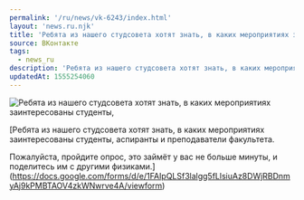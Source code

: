 ```yaml
---
permalink: '/ru/news/vk-6243/index.html'
layout: 'news.ru.njk'
title: 'Ребята из нашего студсовета хотят знать, в каких мероприятиях заинтересованы студенты, аспирант'
source: ВКонтакте
tags:
  - news_ru
description: 'Ребята из нашего студсовета хотят знать, в каких мероприятиях заинтересованы студенты,'
updatedAt: 1555254060
---
```

![Ребята из нашего студсовета хотят знать, в каких мероприятиях заинтересованы студенты,](https://sun9-51.userapi.com/c856132/v856132905/19835/pmlvERDQJ7M.jpg)

[Ребята из нашего студсовета хотят знать, в каких мероприятиях заинтересованы студенты, аспиранты и преподаватели факультета.

Пожалуйста, пройдите опрос, это займёт у вас не больше минуты, и поделитесь им с другими физиками.](https://docs.google.com/forms/d/e/1FAIpQLSf3lalgg5fLlsiuAz8DWjRBDnmyAj9kPMBTAOV4zkWNwrve4A/viewform)
